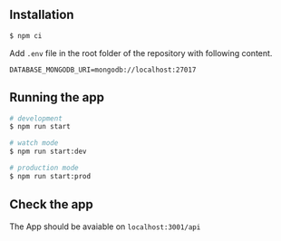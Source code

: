 ## Installation

```bash
$ npm ci
```

Add `.env` file in the root folder of the repository with following content.

`DATABASE_MONGODB_URI=mongodb://localhost:27017`

## Running the app

```bash
# development
$ npm run start

# watch mode
$ npm run start:dev

# production mode
$ npm run start:prod
```

## Check the app

The App should be avaiable on `localhost:3001/api`

